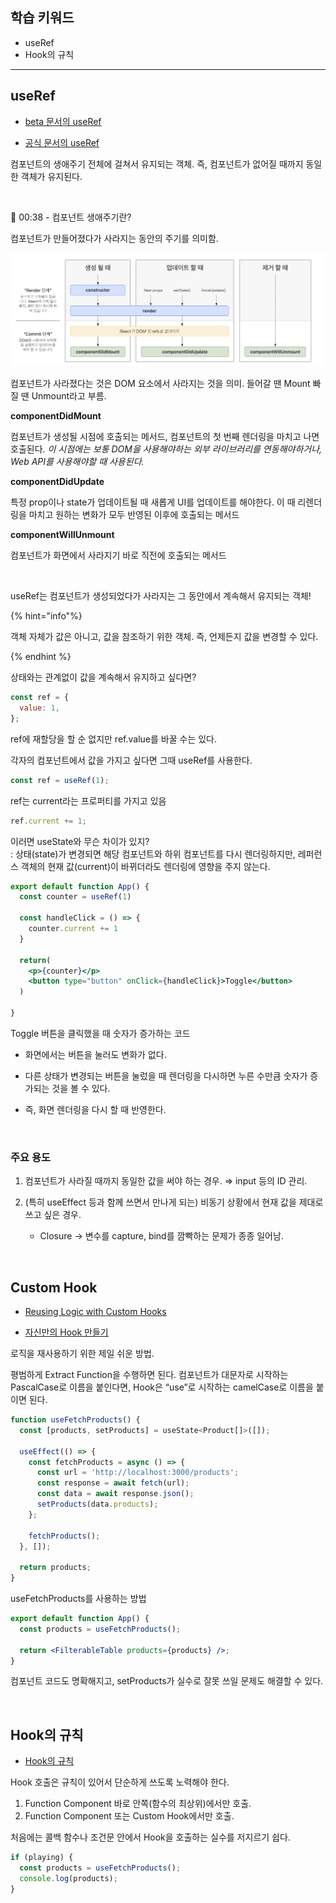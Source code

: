 ## 학습 키워드

- useRef
- Hook의 규칙

---

## useRef

- [beta 문서의 useRef](https://beta.reactjs.org/reference/react/useRef)

- [공식 문서의 useRef](https://ko.reactjs.org/docs/hooks-reference.html#useref)

컴포넌트의 생애주기 전체에 걸쳐서 유지되는 객체. 즉, 컴포넌트가 없어질 때까지 동일한 객체가 유지된다.

<br />

🦖 00:38 - 컴포넌트 생애주기란?

컴포넌트가 만들어졌다가 사라지는 동안의 주기를 의미함.

![](./images/2023-03-29-16-20-49.png)

컴포넌트가 사라졌다는 것은 DOM 요소에서 사라지는 것을 의미. 들어갈 땐 Mount 빠질 땐 Unmount라고 부름.

**componentDidMount**

컴포넌트가 생성될 시점에 호출되는 메서드, 컴포넌트의 첫 번째 렌더링을 마치고 나면 호출된다. _이 시점에는 보통 DOM을 사용해야하는 외부 라이브러리를 연동해야하거나, Web API를 사용해야할 때 사용된다._

**componentDidUpdate**

특정 prop이나 state가 업데이트될 때 새롭게 UI를 업데이트를 해야한다. 이 때 리렌더링을 마치고 원하는 변화가 모두 반영된 이후에 호출되는 메서드

**componentWillUnmount**

컴포넌트가 화면에서 사라지기 바로 직전에 호출되는 메서드

<br />

useRef는 컴포넌트가 생성되었다가 사라지는 그 동안에서 계속해서 유지되는 객체!

{% hint="info"%}

객체 자체가 값은 아니고, 값을 참조하기 위한 객체. 즉, 언제든지 값을 변경할 수 있다.

{% endhint %}

상태와는 관계없이 값을 계속해서 유지하고 싶다면?

```jsx
const ref = {
  value: 1,
};
```

ref에 재할당을 할 순 없지만 ref.value를 바꿀 수는 있다.

각자의 컴포넌트에서 값을 가지고 싶다면 그때 useRef를 사용한다.

```jsx
const ref = useRef(1);
```

ref는 current라는 프로퍼티를 가지고 있음

```jsx
ref.current += 1;
```

이러면 useState와 무슨 차이가 있지?  
: 상태(state)가 변경되면 해당 컴포넌트와 하위 컴포넌트를 다시 렌더링하지만, 레퍼런스 객체의 현재 값(current)이 바뀌더라도 렌더링에 영향을 주지 않는다.

```jsx
export default function App() {
  const counter = useRef(1)

  const handleClick = () => {
    counter.current += 1
  }

  return(
    <p>{counter}</p>
    <button type="button" onClick={handleClick}>Toggle</button>
  )

}
```

Toggle 버튼을 클릭했을 때 숫자가 증가하는 코드

- 화면에서는 버튼을 눌러도 변화가 없다.

- 다른 상태가 변경되는 버튼을 눌렀을 때 렌더링을 다시하면 누른 수만큼 숫자가 증가되는 것을 볼 수 있다.

- 즉, 화면 렌더링을 다시 할 때 반영한다.

<br />

### 주요 용도

1. 컴포넌트가 사라질 때까지 동일한 값을 써야 하는 경우. ⇒ input 등의 ID 관리.

2. (특히 useEffect 등과 함께 쓰면서 만나게 되는) 비동기 상황에서 현재 값을 제대로 쓰고 싶은 경우.

   - Closure → 변수를 capture, bind를 깜빡하는 문제가 종종 일어남.

<br />

## Custom Hook

- [Reusing Logic with Custom Hooks](https://beta.reactjs.org/learn/reusing-logic-with-custom-hooks)

- [자신만의 Hook 만들기](https://ko.reactjs.org/docs/hooks-custom.html)

로직을 재사용하기 위한 제일 쉬운 방법.

평범하게 Extract Function을 수행하면 된다. 컴포넌트가 대문자로 시작하는 PascalCase로 이름을 붙인다면, Hook은 “use”로 시작하는 camelCase로 이름을 붙이면 된다.

```jsx
function useFetchProducts() {
  const [products, setProducts] = useState<Product[]>([]);

  useEffect(() => {
    const fetchProducts = async () => {
      const url = 'http://localhost:3000/products';
      const response = await fetch(url);
      const data = await response.json();
      setProducts(data.products);
    };

    fetchProducts();
  }, []);

  return products;
}
```

useFetchProducts를 사용하는 방법

```jsx
export default function App() {
  const products = useFetchProducts();

  return <FilterableTable products={products} />;
}
```

컴포넌트 코드도 명확해지고, setProducts가 실수로 잘못 쓰일 문제도 해결할 수 있다.

<br />

## Hook의 규칙

- [Hook의 규칙](https://ko.reactjs.org/docs/hooks-rules.html)

Hook 호출은 규칙이 있어서 단순하게 쓰도록 노력해야 한다.

1. Function Component 바로 안쪽(함수의 최상위)에서만 호출.
2. Function Component 또는 Custom Hook에서만 호출.

처음에는 콜백 함수나 조건문 안에서 Hook을 호출하는 실수를 저지르기 쉽다.

```jsx
if (playing) {
  const products = useFetchProducts();
  console.log(products);
}
```
